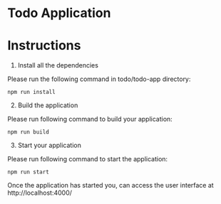 # Todo Application

# Instructions

1. Install all the dependencies

Please run the following command in todo/todo-app directory:
```
npm run install
```

2. Build the application

Please run following command to build your application:
```
npm run build
```
3. Start your application

Please run following command to start the application:
```
npm run start
```
Once the application has started you, can access the user interface at http://localhost:4000/

